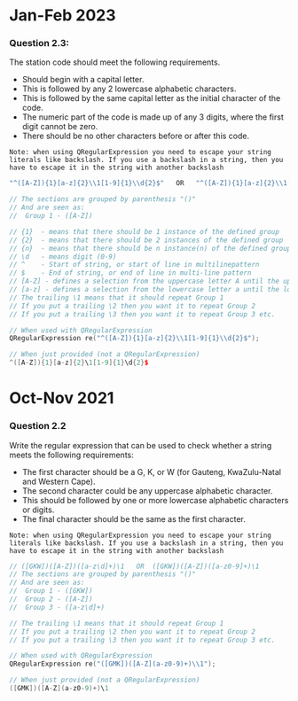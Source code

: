 # Jan-Feb 2023
### Question 2.3:
The station code should meet the following requirements.
- Should begin with a capital letter.
- This is followed by any 2 lowercase alphabetic characters.
- This is followed by the same capital letter as the initial character of the code.
- The numeric part of the code is made up of any 3 digits, where the first digit cannot be zero.
- There should be no other characters before or after this code.

`Note: when using QRegularExpression you need to escape your string literals like backslash. If you use a backslash in a string, then you have to escape it in the string with another backslash`

```cpp
"^([A-Z]){1}[a-z]{2}\\1[1-9]{1}\\d{2}$"   OR   "^([A-Z]){1}[a-z]{2}\\1[1-9]{1}[0-9]{2}$"

// The sections are grouped by parenthesis "()"
// And are seen as:
//  Group 1 - ([A-Z])

// {1}  - means that there should be 1 instance of the defined group
// {2}  - means that there should be 2 instances of the defined group
// {n}  - means that there should be n instance(n) of the defined group (replace n with an integer)
// \d   - means digit (0-9)
// ^    - Start of string, or start of line in multilinepattern
// $    - End of string, or end of line in multi-line pattern
// [A-Z] - defines a selection from the uppercase letter A until the uppercase letter Z
// [a-z] - defines a selection from the lowercase letter a until the lowercase letter z
// The trailing \1 means that it should repeat Group 1
// If you put a trailing \2 then you want it to repeat Group 2
// If you put a trailing \3 then you want it to repeat Group 3 etc.

// When used with QRegularExpression
QRegularExpression re("^([A-Z]){1}[a-z]{2}\\1[1-9]{1}\\d{2}$");

// When just provided (not a QRegularExpression)
^([A-Z]){1}[a-z]{2}\1[1-9]{1}\d{2}$
```

# Oct-Nov 2021
### Question 2.2
Write the regular expression that can be used to check whether a string meets the following requirements:
- The first character should be a G, K, or W (for Gauteng, KwaZulu-Natal and Western Cape).
- The second character could be any uppercase alphabetic character.
- This should be followed by one or more lowercase alphabetic characters or digits.
- The final character should be the same as the first character.

`Note: when using QRegularExpression you need to escape your string literals like backslash. If you use a backslash in a string, then you have to escape it in the string with another backslash`

```cpp
// ([GKW])([A-Z])([a-z\d]+)\1   OR  ([GKW])([A-Z])([a-z0-9]+)\1
// The sections are grouped by parenthesis "()"
// And are seen as:
//  Group 1 - ([GKW])
//  Group 2 - ([A-Z])
//  Group 3 - ([a-z\d]+)

// The trailing \1 means that it should repeat Group 1
// If you put a trailing \2 then you want it to repeat Group 2
// If you put a trailing \3 then you want it to repeat Group 3 etc.

// When used with QRegularExpression
QRegularExpression re("([GMK])([A-Z](a-z0-9)+)\\1");

// When just provided (not a QRegularExpression)
([GMK])([A-Z](a-z0-9)+)\1
```